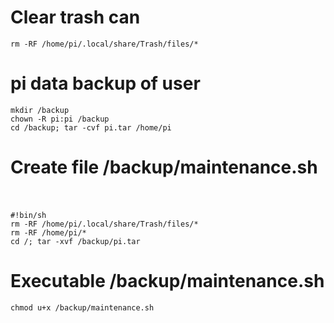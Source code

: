 # Clear trash can  
```
rm -RF /home/pi/.local/share/Trash/files/*  
```
# pi data backup of user  
```
mkdir /backup  
chown -R pi:pi /backup  
cd /backup; tar -cvf pi.tar /home/pi  
```
# Create file /backup/maintenance.sh  
```
#!bin/sh  
rm -RF /home/pi/.local/share/Trash/files/*  
rm -RF /home/pi/*  
cd /; tar -xvf /backup/pi.tar  
```
# Executable /backup/maintenance.sh  
```
chmod u+x /backup/maintenance.sh  
```
